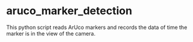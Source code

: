 # aruco_marker_detection
This python script reads ArUco markers and records the data of time the marker is in the view of the camera.
